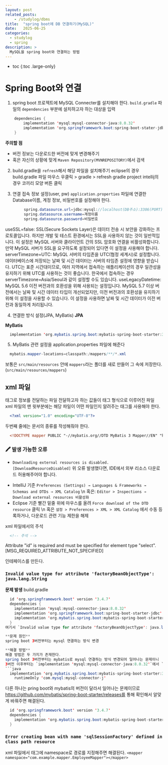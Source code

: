 ```yaml
---
layout: post
related_posts:
    - /studylog/dbms
title:  "spring boot에 DB 연결하기(MySQL)"
date:   2025-06-25
categories:
  - studylog
  - spring
description: >
  MySQL을 spring boot와 연결하는 방법
---
```

* toc
{:toc .large-only}



# Spring Boot와 연결
1. spring boot 프로젝트에 MySQL Connecter를 설치해야 한다.
`build.gradle` 파일의 `dependencies` 부분에 설치하고자 하는 대상을 입력
```java
    dependencies {
        implementation 'mysql:mysql-connector-java:8.0.32'
        implementation 'org.springframework.boot:spring-boot-stater-jdbc'
    }
```
**주의할 점**
- 버전 정보는 다운로드한 버전에 맞게 변경해주기
- 혹은 자신의 상황에 맞게 `Maven Repository(MVNREPOSITORY)`에서 검색
2. build.gradle을 `refresh`해서 해당 파일을 설치해주기
   eclipse의 경우 build.gradle 파일 마우스 우클릭 > gradle > refresh gradle project
   intellij의 경우 코끼리 모양 버튼 클릭
3. 연결 접속 정보 설정(user, pw)
   `application.properties` 파일에 연결한 Database이름, 계정 정보, 비밀번호를 설정해야 한다.

   ```java
        spring.datasource.url=jdbc:mysql://localhost(DB주소):3306(PORT)/DB이름?useSSL=false&serverTimezone=UTC&useLegacyDatetime
		spring.datasource.username=계정이름
		spring.datasource.password=비밀번호
   ```

useSSL=false:
SSL(Secure Sockets Layer)은 데이터 전송 시 보안을 강화하는 프로토콜입니다. 하지만 개발 및 테스트 환경에서는 SSL을 사용하지 않는 것이 일반적입니다. 이 설정은 MySQL 서버와 클라이언트 간의 SSL 암호화 연결을 비활성화합니다. 만약 MySQL 서버가 SSL을 요구하도록 설정되어 있다면 이 설정을 사용해야 합니다.
serverTimezone=UTC:
MySQL 서버의 타임존을 UTC(협정 세계시)로 설정합니다. 데이터베이스에 저장되는 날짜 및 시간 데이터는 서버의 타임존 설정에 영향을 받습니다. UTC는 표준 시간대이므로, 여러 지역에서 접속하는 애플리케이션의 경우 일관성을 유지하기 위해 UTC를 사용하는 것이 좋습니다. 한국에서 접속하는 경우 serverTimezone=Asia/Seoul과 같이 설정할 수도 있습니다.
useLegacyDatetime:
MySQL 5.6 이전 버전과의 호환성을 위해 사용되는 설정입니다. MySQL 5.7 이상 버전에서는 날짜 및 시간 데이터 타입이 개선되었지만, 이전 버전과의 호환성을 유지하기 위해 이 설정을 사용할 수 있습니다. 이 설정을 사용하면 날짜 및 시간 데이터가 이전 버전과 동일하게 처리됩니다. 

4. 연결한 방식 설정(JPA, MyBatis)
**JPA**

**MyBatis**
```java
  implementation 'org.mybatis.spring.boot:mybatis-spring-boot-starter:3.0.0'
```

5. MyBatis 관련 설정을 application.properties 파일에 해준다
  ```java
    mybatis.mapper-locations=classpath:/mappers/**/*.xml
  ```
  보통은 `src/main/resources` 안에 `mappers`라는 폴더를 새로 만들어 그 속에 저장한다. (`src/main/resources/mappers`)

## xml 파일
태그로 정보를 전달하는 파일
전달하고자 하는 값들이 태그 형식으로 이루어진 파일
xml 파일의 맨 윗부분에는 해당 파일이 어떤 파일인지 알려주는 태그를 사용해야 한다.
  ```xml
    <?xml version="1.0" encoding="UTF-8"?>
  ```
두번째 줄에는 문서의 종류를 작성해줘야 한다.
  ```xml    
    <!DOCTYPE mapper PUBLIC "-//mybatis.org//DTD MyBatis 3 Mapper//EN" "http://mybatis.org/dtd/mybatis-3-mapper.dtd">
  ```

### 🖍️ 발생 가능한 오류
* `Downloading external resources is disabled. [DownloadResourceDisabled]` 
위 오류 발생했다면, IDE에서 외부 리소스 다운로드 허용해주어야 합니다.
- IntelliJ 기준
`Preferences (Settings) → Languages & Frameworks → Schemas and DTDs → XML Catalog` \n
혹은: `Editor > Inspections → Download external resources 비활성화`
- Eclipse 기준
빨간 밑줄 위에 마우스를 올려 `Force download of the DTD resource` 클릭 \n
혹은 `설정 > Preferences > XML > XML Catalog` 에서 수동 등록하거나, 다운로드 관련 기능 제한을 해제

xml 파일에서의 주석
``` xml
  <!-- 주석 -->
```

Attribute "id" is required and must be specified for element type "select". [MSG_REQUIRED_ATTRIBUTE_NOT_SPECIFIED]	

인테페이스를 만든다.

###  `Invalid value type for attribute 'factoryBeanObjectType': java.lang.String`
**문제 발생**
build.gradle
```java 
  id 'org.springframework.boot' version '3.4.7'
  dependencies {
    implementation 'mysql:mysql-connector-java:8.0.32'
    implementation 'org.springframework.boot:spring-boot-starter-jdbc'
    implementation 'org.mybatis.spring.boot:mybatis-spring-boot-starter:3.0.0'
  }
여기서 `Invalid value type for attribute 'factoryBeanObjectType': java.lang.String` 오류 발생

**문제 원인**
spring boot 3버전부터는 mysql 연결하는 방식 변경

**해결 방법**
해결 방법은 두 가지가 존재한다.
spring boot 3버전부터는 mybatis로 mysql 연결하는 방식 변경되어 일어나는 문제이니
3버전 이후부터는 `implementation 'mysql:mysql-connector-java:8.0.32'`에서 `runtimeOnly 'com.mysql-connector-j'`로 변경해주면 된다.
```java
  implementation 'org.mybatis.spring.boot:mybatis-spring-boot-starter:3.0.3'
	runtimeOnly 'com.mysql:mysql-connector-j'
```

다른 하나는 pring boot와 mybatis의 버전이 달라서 일어나는 문제이므로
https://github.com/mybatis/spring-boot-starter/releases를 통해 확인해서 알맞게 바꿔주면 해결된다.
```java
  id 'org.springframework.boot' version '3.4.7'
  dependencies {
    implementation 'org.mybatis.spring.boot:mybatis-spring-boot-starter:3.0.4'
  }
``` 

### `Error creating bean with name 'sqlSessionFactory' defined in class path resource`
xml 파일에서 <mapper> 태그에 namespace로 경로를 지정해주면 해결된다.
`<mapper namespace="com.example.mapper.EmployeeMapper"></mapper>`
